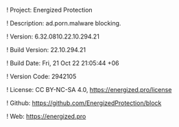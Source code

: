 ! Project: Energized Protection

! Description: ad.porn.malware blocking.

! Version: 6.32.0810.22.10.294.21

! Build Version: 22.10.294.21

! Build Date: Fri, 21 Oct 22 21:05:44 +06

! Version Code: 2942105

! License: CC BY-NC-SA 4.0, https://energized.pro/license

! Github: https://github.com/EnergizedProtection/block

! Web: https://energized.pro
